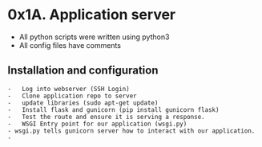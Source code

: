 # 0x1A. Application server

* All python scripts were written using python3
* All config files have comments

## Installation and configuration

    -   Log into webserver (SSH Login)
    -   Clone application repo to server
    -   update libraries (sudo apt-get update)
    -   Install flask and gunicorn (pip install gunicorn flask)
    -   Test the route and ensure it is serving a response.
    -   WSGI Entry point for our application (wsgi.py)
    - wsgi.py tells gunicorn server how to interact with our application.
    - 
